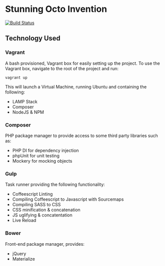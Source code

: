# Stunning Octo Invention

[![Build Status](https://travis-ci.org/dtisgodsson/stunning-octo-invention.svg?branch=master)](https://travis-ci.org/dtisgodsson/stunning-octo-invention)

## Technology Used

### Vagrant

A bash provisioned, Vagrant box for easily setting up the project. To use the Vagrant box, navigate to the root of the project and run:

`vagrant up`

This will launch a Virtual Machine, running Ubuntu and containing the following:

* LAMP Stack
* Composer
* NodeJS & NPM

### Composer

PHP package manager to provide access to some third party libraries such as:

* PHP DI for dependency injection
* phpUnit for unit testing
* Mockery for mocking objects

### Gulp

Task runner providing the following functionality:

* Coffeescript Linting
* Compiling Coffeescript to Javascript with Sourcemaps
* Compiling SASS to CSS
* CSS minification & concatenation
* JS uglifying & concatentation
* Live Reload

### Bower

Front-end package manager, provides:

* jQuery
* Materialize 
